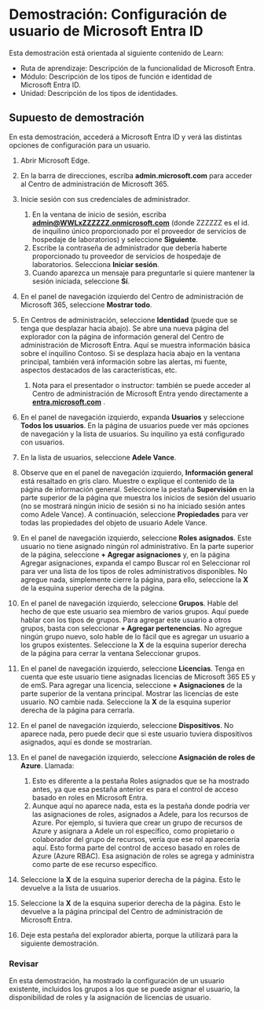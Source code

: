 <!---
---
Demostración: Título: "Exploración de la configuración de usuario de Microsoft Entra ID" Ruta de aprendizaje/Módulo/Unidad: "Ruta de aprendizaje: Descripción de la funcionalidad de Microsoft Entra; Módulo 1: Descripción de los tipos de función e identidad de Microsoft Entra ID; Unidad 3: Descripción de los tipos de identidad de Microsoft Entra"
---
--->

# Demostración: Configuración de usuario de Microsoft Entra ID

Esta demostración está orientada al siguiente contenido de Learn:

- Ruta de aprendizaje: Descripción de la funcionalidad de Microsoft Entra.
- Módulo: Descripción de los tipos de función e identidad de Microsoft Entra ID.
- Unidad: Descripción de los tipos de identidades.

## Supuesto de demostración

En esta demostración, accederá a Microsoft Entra ID y verá las distintas opciones de configuración para un usuario.

1. Abrir Microsoft Edge.

1. En la barra de direcciones, escriba **admin.microsoft.com** para acceder al Centro de administración de Microsoft 365.

1. Inicie sesión con sus credenciales de administrador.
    1. En la ventana de inicio de sesión, escriba **admin@WWLxZZZZZZ.onmicrosoft.com** (donde ZZZZZZ es el id. de inquilino único proporcionado por el proveedor de servicios de hospedaje de laboratorios) y seleccione **Siguiente**.
    1. Escribe la contraseña de administrador que debería haberte proporcionado tu proveedor de servicios de hospedaje de laboratorios. Selecciona **Iniciar sesión**.
    1. Cuando aparezca un mensaje para preguntarle si quiere mantener la sesión iniciada, seleccione **Sí**.

1. En el panel de navegación izquierdo del Centro de administración de Microsoft 365, seleccione **Mostrar todo**.

1. En Centros de administración, seleccione **Identidad** (puede que se tenga que desplazar hacia abajo).  Se abre una nueva página del explorador con la página de información general del Centro de administración de Microsoft Entra. Aquí se muestra información básica sobre el inquilino Contoso. Si se desplaza hacia abajo en la ventana principal, también verá información sobre las alertas, mi fuente, aspectos destacados de las características, etc.  
    1. Nota para el presentador o instructor: también se puede acceder al Centro de administración de Microsoft Entra yendo directamente a **[entra.microsoft.com](https://entra.microsoft.com)** .

1. En el panel de navegación izquierdo, expanda **Usuarios** y seleccione **Todos los usuarios**.  En la página de usuarios puede ver más opciones de navegación y la lista de usuarios. Su inquilino ya está configurado con usuarios.

1. En la lista de usuarios, seleccione **Adele Vance**.

1. Observe que en el panel de navegación izquierdo, **Información general** está resaltado en gris claro.  Muestre o explique el contenido de la página de información general.  Seleccione la pestaña **Supervisión** en la parte superior de la página que muestra los inicios de sesión del usuario (no se mostrará ningún inicio de sesión si no ha iniciado sesión antes como Adele Vance).  A continuación, seleccione **Propiedades** para ver todas las propiedades del objeto de usuario Adele Vance.

1. En el panel de navegación izquierdo, seleccione **Roles asignados**.  Este usuario no tiene asignado ningún rol administrativo.  En la parte superior de la página, seleccione **+ Agregar asignaciones** y, en la página Agregar asignaciones, expanda el campo Buscar rol en Seleccionar rol para ver una lista de los tipos de roles administrativos disponibles.  No agregue nada, simplemente cierre la página, para ello, seleccione la **X** de la esquina superior derecha de la página.

1. En el panel de navegación izquierdo, seleccione **Grupos**.  Hable del hecho de que este usuario sea miembro de varios grupos.  Aquí puede hablar con los tipos de grupos.  Para agregar este usuario a otros grupos, basta con seleccionar **+ Agregar pertenencias**.  No agregue ningún grupo nuevo, solo hable de lo fácil que es agregar un usuario a los grupos existentes. Seleccione la **X** de la esquina superior derecha de la página para cerrar la ventana Seleccionar grupos.

1. En el panel de navegación izquierdo, seleccione **Licencias**. Tenga en cuenta que este usuario tiene asignadas licencias de Microsoft 365 E5 y de emS.  Para agregar una licencia, seleccione **+ Asignaciones** de la parte superior de la ventana principal.  Mostrar las licencias de este usuario. NO cambie nada.  Seleccione la **X** de la esquina superior derecha de la página para cerrarla.

1. En el panel de navegación izquierdo, seleccione **Dispositivos**.  No aparece nada, pero puede decir que si este usuario tuviera dispositivos asignados, aquí es donde se mostrarían.

1. En el panel de navegación izquierdo, seleccione **Asignación de roles de Azure**.  Llamada:
    1. Esto es diferente a la pestaña Roles asignados que se ha mostrado antes, ya que esa pestaña anterior es para el control de acceso basado en roles en Microsoft Entra.
    1. Aunque aquí no aparece nada, esta es la pestaña donde podría ver las asignaciones de roles, asignados a Adele, para los recursos de Azure. Por ejemplo, si tuviera que crear un grupo de recursos de Azure y asignara a Adele un rol específico, como propietario o colaborador del grupo de recursos, vería que ese rol aparecería aquí. Esto forma parte del control de acceso basado en roles de Azure (Azure RBAC). Esa asignación de roles se agrega y administra como parte de ese recurso específico.

1. Seleccione la **X** de la esquina superior derecha de la página. Esto le devuelve a la lista de usuarios.

1. Seleccione la **X** de la esquina superior derecha de la página. Esto le devuelve a la página principal del Centro de administración de Microsoft Entra.

1. Deje esta pestaña del explorador abierta, porque la utilizará para la siguiente demostración.

### Revisar

En esta demostración, ha mostrado la configuración de un usuario existente, incluidos los grupos a los que se puede asignar el usuario, la disponibilidad de roles y la asignación de licencias de usuario.
